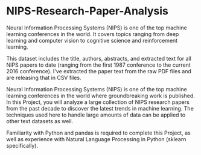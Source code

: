 # NIPS-Research-Paper-Analysis
Neural Information Processing Systems (NIPS) is one of the top machine learning conferences in the world. It covers topics ranging from deep learning and computer vision to cognitive science and reinforcement learning.

This dataset includes the title, authors, abstracts, and extracted text for all NIPS papers to date (ranging from the first 1987 conference to the current 2016 conference). I've extracted the paper text from the raw PDF files and are releasing that in CSV files.

Neural Information Processing Systems (NIPS) is one of the top machine learning conferences in the world where groundbreaking work is published. In this Project, you will analyze a large collection of NIPS research papers from the past decade to discover the latest trends in machine learning. The techniques used here to handle large amounts of data can be applied to other text datasets as well.

Familiarity with Python and pandas is required to complete this Project, as well as experience with Natural Language Processing in Python (sklearn specifically).

